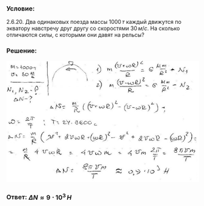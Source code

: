 ###  Условие: 

$2.6.20.$ Два одинаковых поезда массы $1000 \,т$ каждый движутся по экватору навстречу друг другу со скоростями $30 \, м/с$. На сколько отличаются силы, с которыми они давят на рельсы? 

###  Решение: 

![|640x402, 67%](../../img/2.6.20/sol.jpg) 

###  Ответ: $\Delta N \approx 9 \cdot 10^3 \,Н$ 
